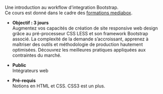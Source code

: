Une introduction au workflow d'integration Bootstrap.  
Ce cours est donné dans le cadre des [formations mediabox](http://www.mediabox.fr/programme-html-css-bootstrap.html).

- **Objectif : 3 jours**  
Augmentez vos capacités de création de site responsive web design grâce au pré-processeur CSS LESS et son framework Bootstrap associé.
La complexité de la demande s’accroissant, apprenez à maîtriser des outils et méthodologie de production hautement optimisées.
Découvrez les meilleures pratiques appliquées aux contraintes du marché.

- **Public**  
Intégrateurs web

- **Pré-requis**  
Notions en HTML et CSS.
CSS3 est un plus.